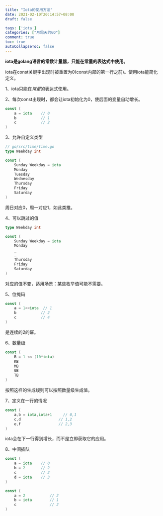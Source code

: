 ```yaml
---
title: "Iota的使用方法"
date: 2021-02-10T20:14:57+08:00
draft: false

tags: ['iota']
categories: ["月霜天的GO"]
comment: true
toc: true
autoCollapseToc: false
---
```


**iota是golang语言的常数计量器，只能在常量的表达式中使用。**

iota在const关键字出现时被重置为0(const内部的第一行之前)。使用iota能简化定义。

1、iota只能在*常量*的表达式使用。

2、每次const出现时，都会让iota初始化为0，使后面的变量自动增长。

```go
const (
	a = iota	// 0
	b			// 1
	c			// 2
)
```

3、允许自定义类型

```go
// go/src/time/time.go
type Weekday int

const (
	Sunday Weekday = iota
	Monday
	Tuesday
	Wednesday
	Thursday
	Friday
	Saturday
)
```

周日对应0，周一对应1，如此类推。

4、可以跳过的值

```go
type Weekday int

const (
	Sunday Weekday = iota
	Monday
	_
	_
	Thursday
	Friday
	Saturday
)
```

对应的值不变，适用场景：某些枚举值可能不需要。

5、位掩码

```go
const (
	a = 1<<iota	 // 1
	b			// 2
	c			// 4
)
```

是连续的2的幂。

6、数量级

```go
const (
    B = 1 << (10*iota)
    KB
    MB
    GB
    TB
)
```

按照这样的生成规则可以按照数量级生成值。

7、定义在一行的情况

```go
const (
	a,b = iota,iota+1	  // 0,1
	c,d					// 1,2
	e,f					// 2,3
)
```

iota会在下一行得到增长，而不是立即获取它的应用。

8、中间插队

```go
const (
	a = iota	// 0
	b = 2		// 2
	c 			// 2
	d = iota	// 3
)
```

```go
const (
	a = 2			// 2
	b = iota		// 1
	c 				// 2
)
```

